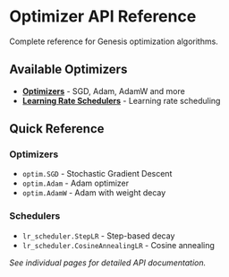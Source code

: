 # Optimizer API Reference

Complete reference for Genesis optimization algorithms.

## Available Optimizers

- **[Optimizers](optim/optimizers.md)** - SGD, Adam, AdamW and more
- **[Learning Rate Schedulers](optim/lr_scheduler.md)** - Learning rate scheduling

## Quick Reference

### Optimizers
- `optim.SGD` - Stochastic Gradient Descent
- `optim.Adam` - Adam optimizer  
- `optim.AdamW` - Adam with weight decay

### Schedulers  
- `lr_scheduler.StepLR` - Step-based decay
- `lr_scheduler.CosineAnnealingLR` - Cosine annealing

*See individual pages for detailed API documentation.*